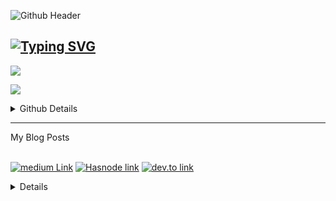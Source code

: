 <!--
**Designegycreatives/Designegycreatives** is a ✨ _special_ ✨ repository because its `README.md` (this file) appears on your GitHub profile.
-->
![Github Header](https://user-images.githubusercontent.com/83256563/202926414-0fb5d229-e242-4de4-9f8b-9129729c927e.png)


[![Typing SVG](https://readme-typing-svg.herokuapp.com?color=FFFBF9&lines=I+Love+Being+A+Data+Scientist;I+Love+Being+A+Data+Analyst;I+Love+Being+A+Data+Engineer)](https://git.io/typing-svg) 
---
![](https://komarev.com/ghpvc/?username=Designegycreatives&color=grey&style=&style=for-the-badge) 

![](https://custom-icon-badges.herokuapp.com/github/followers/anuoluwapods?logo=person-add&style=social)   

<details>
<summary>Github Details</summary>
<br>

![GitHub stats](https://github-readme-stats.vercel.app/api?username=anuoluwapods&show_icons=true&contribs,prs,issues,stars&theme=transparent) 

[![GitHub Streak](https://github-readme-streak-stats.herokuapp.com/?user=anuoluwapods&theme=dark)](https://git.io/streak-stats) 

<a href="https://app.daily.dev/AnuoluwapoDS"><img src="https://api.daily.dev/devcards/66b121ec97104ebbb943101ab5fa2fda.png?r=ftp" width="200" alt="Ifeoluwapo Balogun's Dev Card"/></a>      

[![Top Langs](https://github-readme-stats.vercel.app/api/top-langs/?username=anuoluwapods&langs_count=8&layout=compact)](https://github.com/anuoluwapods/anuoluwapods)
 
![Snake Animation](https://github.com/anuoluwapods/anuoluwapods/blob/output/github-contribution-grid-snake.svg)

</details>

---
<summary>My Blog Posts</summary>
 <br>
 
 <a href="https://anuoluwapods.medium.com/"><img src="https://img.shields.io/badge/Medium-12100E?style=for-the-badge&logo=medium&logoColor=white" alt="medium Link"/></a> <a href="https://designegycreatives.hashnode.dev/"><img src="https://img.shields.io/badge/Hashnode-2962FF?style=for-the-badge&logo=hashnode&logoColor=white" alt="Hasnode link"/></a> <a href= "https://dev.to/designegycreatives"><img src="https://img.shields.io/badge/dev.to-0A0A0A?style=for-the-badge&logo=dev.to&logoColor=white" alt="dev.to link"/><a/>
 
 <details>
 <summary> Cloud Storage </summary>
 <br>
 
![Dropbox](https://img.shields.io/badge/Dropbox-%233B4D98.svg?style=for-the-badge&logo=Dropbox&logoColor=white) ![Google Drive](https://img.shields.io/badge/Google%20Drive-4285F4?style=for-the-badge&logo=googledrive&logoColor=white) ![OneDrive](https://img.shields.io/badge/OneDrive-0078D4.svg?style=for-the-badge&logo=microsoftonedrive&logoColor=white)
 

<summary> Database </summary>
<br> 

![AmazonDynamoDB](https://img.shields.io/badge/Amazon%20DynamoDB-4053D6?style=for-the-badge&logo=Amazon%20DynamoDB&logoColor=white) ![CockroachLabs](https://img.shields.io/badge/Cockroach%20Labs-6933FF?style=for-the-badge&logo=Cockroach%20Labs&logoColor=white) ![InfluxDB](https://img.shields.io/badge/InfluxDB-22ADF6?style=for-the-badge&logo=InfluxDB&logoColor=white) ![MicrosoftSQLServer](https://img.shields.io/badge/Microsoft%20SQL%20Sever-CC2927?style=for-the-badge&logo=microsoft%20sql%20server&logoColor=white) ![MySQL](https://img.shields.io/badge/mysql-%2300f.svg?style=for-the-badge&logo=mysql&logoColor=white) ![Postgres](https://img.shields.io/badge/postgres-%23316192.svg?style=for-the-badge&logo=postgresql&logoColor=white) ![SQLite](https://img.shields.io/badge/sqlite-%2307405e.svg?style=for-the-badge&logo=sqlite&logoColor=white)


<summary> Education </summary>
<br>

![Codecademy](https://img.shields.io/badge/Codecademy-FFF0E5?style=for-the-badge&logo=codecademy&logoColor=1F243A) ![Coursera](https://img.shields.io/badge/Coursera-%230056D2.svg?style=for-the-badge&logo=Coursera&logoColor=white) ![Datacamp](https://img.shields.io/badge/Datacamp-05192D?style=for-the-badge&logo=datacamp&logoColor=03E860) ![FreeCodeCamp](https://img.shields.io/badge/Freecodecamp-%23123.svg?&style=for-the-badge&logo=freecodecamp&logoColor=green) ![GeeksForGeeks](https://img.shields.io/badge/GeeksforGeeks-gray?style=for-the-badge&logo=geeksforgeeks&logoColor=35914c) ![Khan Academy](https://img.shields.io/badge/KhanAcademy-%2314BF96.svg?style=for-the-badge&logo=KhanAcademy&logoColor=white) ![Microsoft Learn](https://img.shields.io/badge/Microsoft_Learn-258ffa?style=for-the-badge&logo=microsoft&logoColor=white) ![Microsoft Learn](https://img.shields.io/badge/Microsoft_Learn-258ffa?style=for-the-badge&logo=microsoft&logoColor=white) ![Pluralsight](https://img.shields.io/badge/Pluralsight-EE3057?style=for-the-badge&logo=pluralsight&logoColor=white) ![edX](https://img.shields.io/badge/edX-%2302262B.svg?style=for-the-badge&logo=edX&logoColor=white) ![Skill Share](https://img.shields.io/badge/Skill%20share-002333?style=for-the-badge&logo=skillshare&logoColor=00FF84) ![Udacity](https://img.shields.io/badge/Udacity-grey?style=for-the-badge&logo=udacity&logoColor=15B8E6) ![Udemy](https://img.shields.io/badge/Udemy-A435F0?style=for-the-badge&logo=Udemy&logoColor=white)


<summary> Design and Forum </summary>
<br>

![Canva](https://img.shields.io/badge/Canva-%2300C4CC.svg?style=for-the-badge&logo=Canva&logoColor=white) ![Kaggle](https://img.shields.io/badge/Kaggle-035a7d?style=for-the-badge&logo=kaggle&logoColor=white) ![Quora](https://img.shields.io/badge/Quora-%23B92B27.svg?style=for-the-badge&logo=Quora&logoColor=white) ![Hackerrank](https://img.shields.io/badge/-Hackerrank-2EC866?style=for-the-badge&logo=HackerRank&logoColor=white) ![Stack Overflow](https://img.shields.io/badge/-Stackoverflow-FE7A16?style=for-the-badge&logo=stack-overflow&logoColor=white) ![CodePen](https://img.shields.io/badge/Codepen-000000?style=for-the-badge&logo=codepen&logoColor=white) ![Hackerearth](https://img.shields.io/badge/HackerEarth-%232C3454.svg?&style=for-the-badge&logo=HackerEarth&logoColor=Blue)

<summary> Support </summary>
<br>

![Wise](https://img.shields.io/badge/Wise-394e79?style=for-the-badge&logo=wise&logoColor=00B9FF) ![Google Pay](https://img.shields.io/badge/GooglePay-%233780F1.svg?style=for-the-badge&logo=Google-Pay&logoColor=white) ![Samsung Pay](https://img.shields.io/badge/SamsungPay-1428A0.svg?style=for-the-badge&logo=Samsung-Pay&logoColor=white)
![BuyMeACoffee](https://img.shields.io/badge/Buy%20Me%20a%20Coffee-ffdd00?style=for-the-badge&logo=buy-me-a-coffee&logoColor=black)
 
 
 <summary> Frameworks and Platforms </summary>
 <br>
 
 ![Apache Kafka](https://img.shields.io/badge/Apache%20Kafka-000?style=for-the-badge&logo=apachekafka) ![Flask](https://img.shields.io/badge/flask-%23000.svg?style=for-the-badge&logo=flask&logoColor=white) ![Django](https://img.shields.io/badge/django-%23092E20.svg?style=for-the-badge&logo=django&logoColor=white) ![FastAPI](https://img.shields.io/badge/FastAPI-005571?style=for-the-badge&logo=fastapi) ![Jinja](https://img.shields.io/badge/jinja-white.svg?style=for-the-badge&logo=jinja&logoColor=black) ![NodeJS](https://img.shields.io/badge/node.js-6DA55F?style=for-the-badge&logo=node.js&logoColor=white) ![Anaconda](https://img.shields.io/badge/Anaconda-%2344A833.svg?style=for-the-badge&logo=anaconda&logoColor=white) ![Bootstrap](https://img.shields.io/badge/bootstrap-%23563D7C.svg?style=for-the-badge&logo=bootstrap&logoColor=white) [![Streamlit App](https://static.streamlit.io/badges/streamlit_badge_black_white.svg)](https://share.streamlit.io/yourGitHubName/yourRepo/yourApp/)

  </details>
